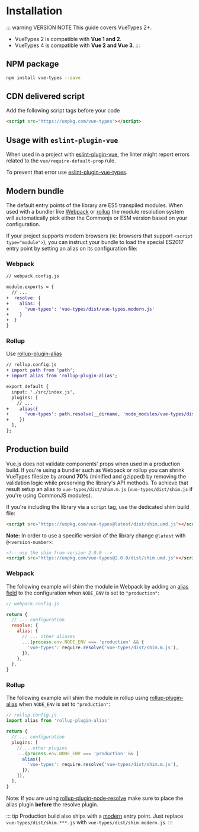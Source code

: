 # Installation

::: warning VERSION NOTE
This guide covers VueTypes 2+.

- VueTypes 2 is compatible with **Vue 1 and 2**.
- VueTypes 4 is compatible with **Vue 2 and Vue 3**.
:::

## NPM package

```bash
npm install vue-types --save
```

## CDN delivered script

Add the following script tags before your code

```html
<script src="https://unpkg.com/vue-types"></script>
```

## Usage with `eslint-plugin-vue`

When used in a project with [eslint-plugin-vue](https://github.com/vuejs/eslint-plugin-vue), the linter might report errors related to the `vue/require-default-prop` rule.

To prevent that error use [eslint-plugin-vue-types](https://github.com/dwightjack/eslint-plugin-vue-types).

## Modern bundle

The default entry points of the library are ES5 transpiled modules. When used with a bundler like [Webpack](https://webpack.js.org/) or [rollup](https://rollupjs.org) the module resolution system will automatically pick either the Commonjs or ESM version based on your configuration.

If your project supports modern browsers (ie: browsers that support `<script type="module">`), you can instruct your bundle to load the special ES2017 entry point by setting an alias on its configuration file:

### Webpack

```diff
// webpack.config.js

module.exports = {
  // ...
+  resolve: {
+    alias: {
+      'vue-types': 'vue-types/dist/vue-types.modern.js'
+    }
+  }
}
```

### Rollup

Use [rollup-plugin-alias](https://github.com/rollup/rollup-plugin-alias)

```diff
// rollup.config.js
+ import path from 'path';
+ import alias from 'rollup-plugin-alias';

export default {
  input: './src/index.js',
  plugins: [
    // ...
+    alias({
+      'vue-types': path.resolve(__dirname, 'node_modules/vue-types/dist/vue-types.modern.js')
+    })
  ],
};
```

## Production build

Vue.js does not validate components' props when used in a production build. If you're using a bundler such as Webpack or rollup you can shrink VueTypes filesize by around **70%** (minified and gzipped) by removing the validation logic while preserving the library's API methods. To achieve that result setup an alias to `vue-types/dist/shim.m.js` (`vue-types/dist/shim.js` if you're using CommonJS modules).

If you're including the library via a `script` tag, use the dedicated shim build file:

```html
<script src="https://unpkg.com/vue-types@latest/dist/shim.umd.js"></script>
```

**Note:** In order to use a specific version of the library change `@latest` with `@<version-number>`:

```html
<!-- use the shim from version 2.0.0 -->
<script src="https://unpkg.com/vue-types@2.0.0/dist/shim.umd.js"></script>
```

### Webpack

The following example will shim the module in Webpack by adding an [alias field](https://webpack.js.org/configuration/resolve/#resolve-alias) to the configuration when `NODE_ENV` is set to `"production"`:

```js
// webpack.config.js

return {
  // ... configuration
  resolve: {
    alias: {
      // ... other aliases
      ...(process.env.NODE_ENV === 'production' && {
        'vue-types': require.resolve('vue-types/dist/shim.m.js'),
      }),
    },
  },
}
```

### Rollup

The following example will shim the module in rollup using [rollup-plugin-alias](https://github.com/rollup/rollup-plugin-alias) when `NODE_ENV` is set to `"production"`:

```js
// rollup.config.js
import alias from 'rollup-plugin-alias'

return {
  // ... configuration
  plugins: [
    // ...other plugins
    ...(process.env.NODE_ENV === 'production' && [
      alias({
        'vue-types': require.resolve('vue-types/dist/shim.m.js'),
      }),
    ]),
  ],
}
```

Note: If you are using [rollup-plugin-node-resolve](https://github.com/rollup/rollup-plugin-node-resolve) make sure to place the alias plugin **before** the resolve plugin.

::: tip
Production build also ships with a [modern](#modern-bundle) entry point. Just replace `vue-types/dist/shim.***.js` with `vue-types/dist/shim.modern.js`.
:::

